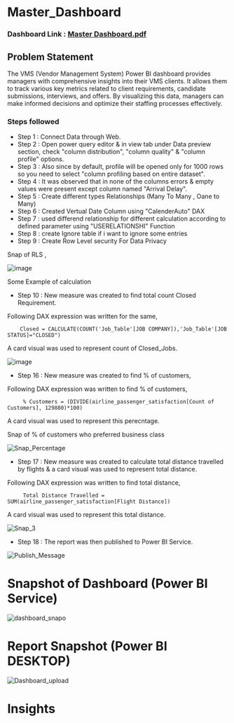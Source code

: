 # Master_Dashboard

### Dashboard Link : [Master Dashboard.pdf](https://github.com/MaliPadya/Power_BI/files/15475355/Master.Dashboard.pdf)

## Problem Statement

The VMS (Vendor Management System) Power BI dashboard provides managers with comprehensive insights into their VMS clients. It allows them to track various key metrics related to client requirements, candidate submissions, interviews, and offers. By visualizing this data, managers can make informed decisions and optimize their staffing processes effectively.


### Steps followed 

- Step 1 : Connect Data through Web.
- Step 2 : Open power query editor & in view tab under Data preview section, check "column distribution", "column quality" & "column profile" options.
- Step 3 : Also since by default, profile will be opened only for 1000 rows so you need to select "column profiling based on entire dataset".
- Step 4 : It was observed that in none of the columns errors & empty values were present except column named "Arrival Delay".
- Step 5 : Create different types Relationships (Many To Many , Oane to Many)
- Step 6 : Created Vertual Date Column using "CalenderAuto" DAX
- Step 7 : used differend relationship for different calculation according to defined parameter using "USERELATIONSHI" Function
- Step 8 : create Ignore table if i want to ignore some entries
- Step 9 : Create Row Level security For Data Privacy

Snap of RLS ,

![image](https://github.com/MaliPadya/Power_BI/assets/170869800/ef19c2ce-2ebf-4ae1-9c67-bda3a1fbdaed)
        

Some Example of calculation
        
- Step 10 : New measure was created to find total count Closed Requirement.

Following DAX expression was written for the same,
        
        Closed = CALCULATE(COUNT('Job_Table'[JOB COMPANY]),'Job_Table'[JOB STATUS]="CLOSED")
        
A card visual was used to represent count of Closed_Jobs.

![image](https://github.com/MaliPadya/Power_BI/assets/170869800/c106b7c3-071a-4928-a0f0-18e6ecf49f3d)

        
 - Step 16 : New measure was created to find  % of customers,
 
 Following DAX expression was written to find % of customers,
 
         % Customers = (DIVIDE(airline_passenger_satisfaction[Count of Customers], 129880)*100)
 
 A card visual was used to represent this perecntage.
 
 Snap of % of customers who preferred business class
 
 ![Snap_Percentage](https://user-images.githubusercontent.com/102996550/174090653-da02feb4-4775-4a95-affb-a211ca985d07.jpg)

 
 - Step 17 : New measure was created to calculate total distance travelled by flights & a card visual was used to represent total distance.
 
 Following DAX expression was written to find total distance,
 
         Total Distance Travelled = SUM(airline_passenger_satisfaction[Flight Distance])
    
 A card visual was used to represent this total distance.
 
 
 ![Snap_3](https://user-images.githubusercontent.com/102996550/174091618-bf770d6c-34c6-44d4-9f5e-49583a6d5f68.jpg)
 
 - Step 18 : The report was then published to Power BI Service.
 
 
![Publish_Message](https://user-images.githubusercontent.com/102996550/174094520-3a845196-97e6-4d44-8760-34a64abc3e77.jpg)

# Snapshot of Dashboard (Power BI Service)

![dashboard_snapo](https://user-images.githubusercontent.com/102996550/174096257-11f1aae5-203d-44fc-bfca-25d37faf3237.jpg)

 
 # Report Snapshot (Power BI DESKTOP)

 
![Dashboard_upload](https://user-images.githubusercontent.com/102996550/174074051-4f08287a-0568-4fdf-8ac9-6762e0d8fa94.jpg)

# Insights


